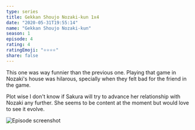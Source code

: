 ```yaml
--- 
type: series 
title: Gekkan Shoujo Nozaki-kun 1x4 
date: "2020-05-31T19:55:14" 
name: "Gekkan Shoujo Nozaki-kun" 
season: 1 
episode: 4 
rating: 4 
ratingEmoji: "⭐️⭐️⭐️⭐️" 
share: false 
---
```


This one was way funnier than the previous one. Playing that game in Nozaki's house was hilarous, specially when they felt bad for the friend in the game.

Plot wise I don't know if Sakura will try to advance her relationship with Nozaki any further. She seems to be content at the moment but would love to see it evolve.

![Episode screenshot](https://cldup.com/qW2tVMYEsT.png)
